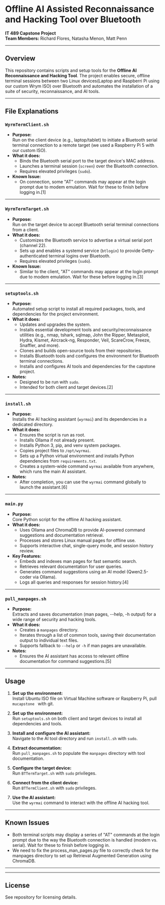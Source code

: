 # Offline AI Assisted Reconnaissance and Hacking Tool over Bluetooth

**IT 489 Capstone Project**  
**Team Members:** Richard Flores, Natasha Menon, Matt Penn  


---

## Overview

This repository contains scripts and setup tools for the **Offline AI Reconnaissance and Hacking Tool**. The project enables secure, offline terminal sessions between two Linux devices(Laptop and Raspberri Pi using our custom Wrym ISO) over Bluetooth and automates the installation of a suite of security, reconnaissance, and AI tools.

---

## File Explanations

### `WyrmTermClient.sh`

- **Purpose:**  
  Run on the client device (e.g., laptop/tablet) to initiate a Bluetooth serial terminal connection to a remote target (we used a Raspberry Pi 5 with our custom ISO).
- **What it does:**  
  - Binds the Bluetooth serial port to the target device's MAC address.
  - Launches a terminal session (`screen`) over the Bluetooth connection.
  - Requires elevated privileges (`sudo`).
- **Known Issue:**  
  - On connection, some "AT" commands may appear at the login prompt due to modem emulation. Wait for these to finish before logging in.[1]

---

### `WyrmTermTarget.sh`

- **Purpose:**  
  Run on the target device to accept Bluetooth serial terminal connections from a client.
- **What it does:**  
  - Customizes the Bluetooth service to advertise a virtual serial port (channel 22).
  - Sets up and enables a systemd service (`btlogin`) to provide Getty-authenticated terminal logins over Bluetooth.
  - Requires elevated privileges (`sudo`).
- **Known Issue:**  
  - Similar to the client, "AT" commands may appear at the login prompt due to modem emulation. Wait for these before logging in.[3]

---

### `setuptools.sh`

- **Purpose:**  
  Automated setup script to install all required packages, tools, and dependencies for the project environment.
- **What it does:**  
  - Updates and upgrades the system.
  - Installs essential development tools and security/reconnaissance utilities (e.g., nmap, tshark, sqlmap, John the Ripper, Metasploit, Hydra, Kismet, Aircrack-ng, Responder, Veil, ScareCrow, Freeze, Snaffler, and more).
  - Clones and builds open-source tools from their repositories.
  - Installs Bluetooth tools and configures the environment for Bluetooth terminal connections.
  - Installs and configures AI tools and dependencies for the capstone project.
- **Notes:**  
  - Designed to be run with `sudo`.
  - Intended for both client and target devices.[2]

---

### `install.sh`

- **Purpose:**  
  Installs the AI hacking assistant (`wyrmai`) and its dependencies in a dedicated directory.
- **What it does:**  
  - Ensures the script is run as root.
  - Installs Ollama if not already present.
  - Installs Python 3, pip, and venv system packages.
  - Copies project files to `/opt/wyrmai`.
  - Sets up a Python virtual environment and installs Python dependencies from `requirements.txt`.
  - Creates a system-wide command `wyrmai` available from anywhere, which runs the main AI assistant.
- **Notes:**  
  - After completion, you can use the `wyrmai` command globally to launch the assistant.[6]

---

### `main.py`

- **Purpose:**  
  Core Python script for the offline AI hacking assistant.
- **What it does:**  
  - Uses Ollama and ChromaDB to provide AI-powered command suggestions and documentation retrieval.
  - Processes and stores Linux manual pages for offline use.
  - Supports interactive chat, single-query mode, and session history review.
- **Key Features:**  
  - Embeds and indexes man pages for fast semantic search.
  - Retrieves relevant documentation for user queries.
  - Generates command suggestions using an AI model (Qwen2.5-coder via Ollama).
  - Logs all queries and responses for session history.[4]

---

### `pull_manpages.sh`

- **Purpose:**  
  Extracts and saves documentation (man pages, --help, -h output) for a wide range of security and hacking tools.
- **What it does:**  
  - Creates a `manpages` directory.
  - Iterates through a list of common tools, saving their documentation output to individual text files.
  - Supports fallback to `--help` or `-h` if man pages are unavailable.
- **Notes:**  
  - Ensures the AI assistant has access to relevant offline documentation for command suggestions.[5]

---

## Usage

1. **Set up the environment:**  
   Install Ubuntu ISO file on Virtual Machine software or Raspberry Pi, pull `mucapstone ` with git.
   
2. **Set up the environment:**  
   Run `setuptools.sh` on both client and target devices to install all dependencies and tools.

3. **Install and configure the AI assistant:**  
   Navigate to the AI tool directory and run `install.sh` with `sudo`.

4. **Extract documentation:**  
   Run `pull_manpages.sh` to populate the `manpages` directory with tool documentation.

5. **Configure the target device:**  
   Run `BTTermTarget.sh` with `sudo` privileges.

6. **Connect from the client device:**  
   Run `BTTermClient.sh` with `sudo` privileges.

7. **Use the AI assistant:**  
   Use the `wyrmai` command to interact with the offline AI hacking tool.

---

## Known Issues

- Both terminal scripts may display a series of "AT" commands at the login prompt due to the way the Bluetooth connection is handled (modem vs. serial). Wait for these to finish before logging in.
- We need to fix the process_man_pages.py file to correctly check for the manpages directory to set up Retrieval Augmented Generation using ChromaDB.

---




---

## License

See repository for licensing details.
